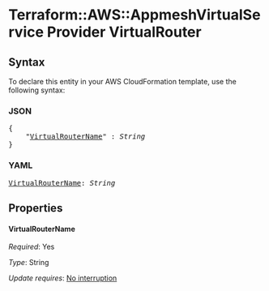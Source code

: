 # Terraform::AWS::AppmeshVirtualService Provider VirtualRouter

## Syntax

To declare this entity in your AWS CloudFormation template, use the following syntax:

### JSON

<pre>
{
    "<a href="#virtualroutername" title="VirtualRouterName">VirtualRouterName</a>" : <i>String</i>
}
</pre>

### YAML

<pre>
<a href="#virtualroutername" title="VirtualRouterName">VirtualRouterName</a>: <i>String</i>
</pre>

## Properties

#### VirtualRouterName

_Required_: Yes

_Type_: String

_Update requires_: [No interruption](https://docs.aws.amazon.com/AWSCloudFormation/latest/UserGuide/using-cfn-updating-stacks-update-behaviors.html#update-no-interrupt)

